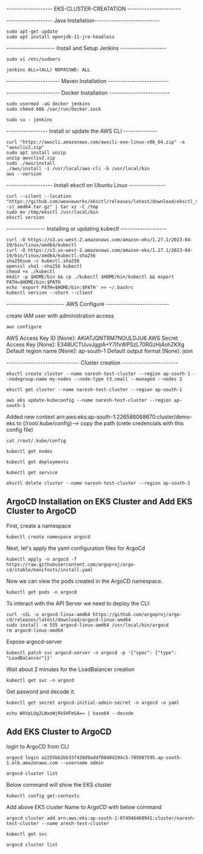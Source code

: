 ------------------- EKS-CLUSTER-CREATATION ----------------------


------------------- Java Installation---------------------------

````
sudo apt-get update
sudo apt install openjdk-11-jre-headless
````

-------------------- Install and Setup Jenkins -------------------

````
sudo vi /etc/sudoers
````
````
jenkins ALL=(ALL) NOPASSWD: ALL
````

---------------------- Maven Installation -------------------------



---------------------- Docker Installation -------------------------


````
sudo usermod -aG docker jenkins
sudo chmod 666 /var/run/docker.sock
````

````
sudo su - jenkins
````

----------------- Install or update the AWS CLI --------------
````
curl "https://awscli.amazonaws.com/awscli-exe-linux-x86_64.zip" -o "awscliv2.zip"
sudo apt install unzip
unzip awscliv2.zip
sudo ./aws/install
./aws/install -i /usr/local/aws-cli -b /usr/local/bin
aws --version
````

------------------- Install eksctl on Ubuntu Linux ---------------
````
curl --silent --location "https://github.com/weaveworks/eksctl/releases/latest/download/eksctl_$(uname -s)_amd64.tar.gz" | tar xz -C /tmp
sudo mv /tmp/eksctl /usr/local/bin
eksctl version
````

---------------- Installing or updating kubectl -------------------

````
curl -O https://s3.us-west-2.amazonaws.com/amazon-eks/1.27.1/2023-04-19/bin/linux/amd64/kubectl
curl -O https://s3.us-west-2.amazonaws.com/amazon-eks/1.27.1/2023-04-19/bin/linux/amd64/kubectl.sha256
sha256sum -c kubectl.sha256
openssl sha1 -sha256 kubectl
chmod +x ./kubectl
mkdir -p $HOME/bin && cp ./kubectl $HOME/bin/kubectl && export PATH=$HOME/bin:$PATH
echo 'export PATH=$HOME/bin:$PATH' >> ~/.bashrc
kubectl version --short --client
````
------------------------ AWS Configure --------------------------

create IAM user with administration access
````
aws configure
````
AWS Access Key ID [None]: AKIATJQNTRM7NOULDJU6
AWS Secret Access Key [None]: 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
Default region name [None]: ap-south-1
Default output format [None]: json

------------------------------ Cluster creation ----------------------- 

````
eksctl create cluster --name naresh-test-cluster --region ap-south-1 --nodegroup-name my-nodes --node-type t3.small --managed --nodes 2
````
````
eksctl get cluster --name naresh-test-cluster --region ap-south-1
````
````
aws eks update-kubeconfig --name naresh-test-cluster --region ap-south-1
````

Added new context arn:aws:eks:ap-south-1:226588068670:cluster/demo-eks to (/root/.kube/config)--> copy the path
(crete credencials with this config file)
````
cat /root/.kube/config 
````
````
kubectl get nodes
````
````
kubectl get deployments
````
````
kubectl get service
````
````
eksctl delete cluster --name naresh-test-cluster --region ap-south-1
````

## ArgoCD Installation on EKS Cluster and Add EKS Cluster to ArgoCD

First, create a namespace    
````
kubectl create namespace argocd
````
Next, let's apply the yaml configuration files for ArgoCd    
````
kubectl apply -n argocd -f https://raw.githubusercontent.com/argoproj/argo-cd/stable/manifests/install.yaml
````
Now we can view the pods created in the ArgoCD namespace.    
````
kubectl get pods -n argocd
````
To interact with the API Server we need to deploy the CLI:
````
curl -sSL -o argocd-linux-amd64 https://github.com/argoproj/argo-cd/releases/latest/download/argocd-linux-amd64
sudo install -m 555 argocd-linux-amd64 /usr/local/bin/argocd
rm argocd-linux-amd64
````
Expose argocd-server
````
kubectl patch svc argocd-server -n argocd -p '{"spec": {"type": "LoadBalancer"}}'
````
Wait about 2 minutes for the LoadBalancer creation
````
kubectl get svc -n argocd
````
Get pasword and decode it.
````
kubectl get secret argocd-initial-admin-secret -n argocd -o yaml
````
````
echo WXVpLUg2LWxoWjRkSHFmSA== | base64 --decode
````
## Add EKS Cluster to ArgoCD

login to ArgoCD from CLI
````
argocd login a2255bb2bb33f438d9addf8840d294c5-785887595.ap-south-1.elb.amazonaws.com --username admin
````
````
argocd cluster list
````
Below command will show the EKS cluster
````
kubectl config get-contexts
````
Add above EKS cluster Name to ArgoCD with below command
````
argocd cluster add arn:aws:eks:ap-south-1:074946469941:cluster/naresh-test-cluster --name aresh-test-cluster
````
````
kubectl get svc
````
````
argocd cluster list
````
